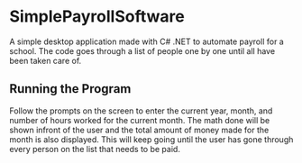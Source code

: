 # SimplePayrollSoftware
A simple desktop application made with C# .NET to automate payroll for a school.
The code goes through a list of people one by one until all have been taken care of.
##
## Running the Program
Follow the prompts on the screen to enter the current year, month, and number of hours worked for the current month.
The math done will be shown infront of the user and the total amount of money made for the month is also displayed.
This will keep going until the user has gone through every person on the list that needs to be paid.
